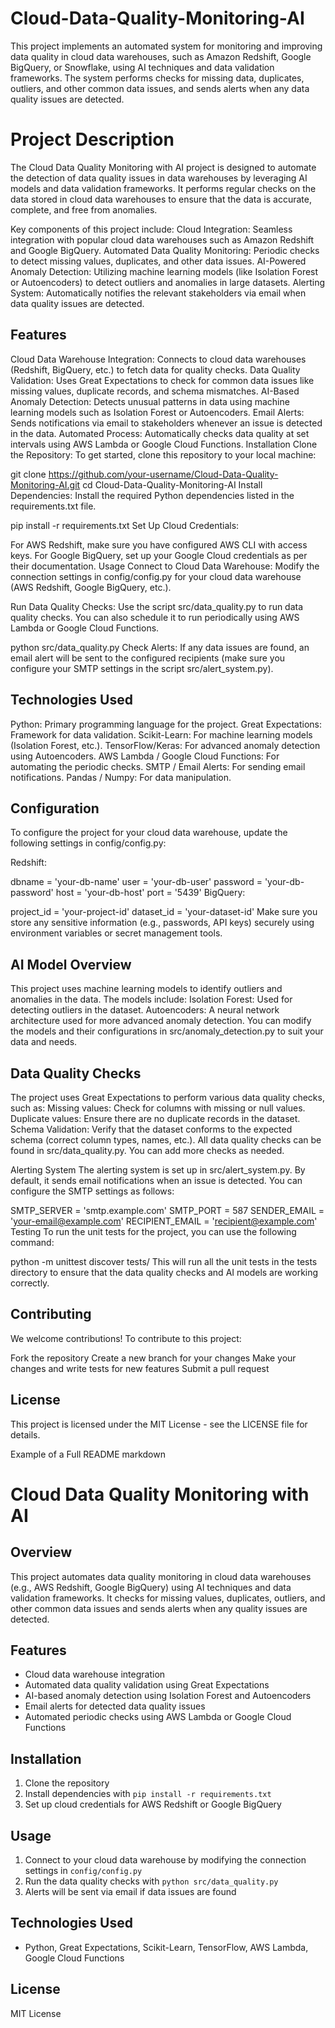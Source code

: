 # Cloud-Data-Quality-Monitoring-AI

This project implements an automated system for monitoring and improving data quality in cloud data warehouses, such as Amazon Redshift, Google BigQuery, or Snowflake, using AI techniques and data validation frameworks. The system performs checks for missing data, duplicates, outliers, and other common data issues, and sends alerts when any data quality issues are detected.

# Project Description
The Cloud Data Quality Monitoring with AI project is designed to automate the detection of data quality issues in data warehouses by leveraging AI models and data validation frameworks. It performs regular checks on the data stored in cloud data warehouses to ensure that the data is accurate, complete, and free from anomalies.

Key components of this project include:
Cloud Integration: Seamless integration with popular cloud data warehouses such as Amazon Redshift and Google BigQuery.
Automated Data Quality Monitoring: Periodic checks to detect missing values, duplicates, and other data issues.
AI-Powered Anomaly Detection: Utilizing machine learning models (like Isolation Forest or Autoencoders) to detect outliers and anomalies in large datasets.
Alerting System: Automatically notifies the relevant stakeholders via email when data quality issues are detected.

## Features
Cloud Data Warehouse Integration: Connects to cloud data warehouses (Redshift, BigQuery, etc.) to fetch data for quality checks.
Data Quality Validation: Uses Great Expectations to check for common data issues like missing values, duplicate records, and schema mismatches.
AI-Based Anomaly Detection: Detects unusual patterns in data using machine learning models such as Isolation Forest or Autoencoders.
Email Alerts: Sends notifications via email to stakeholders whenever an issue is detected in the data.
Automated Process: Automatically checks data quality at set intervals using AWS Lambda or Google Cloud Functions.
Installation
Clone the Repository: To get started, clone this repository to your local machine:

git clone https://github.com/your-username/Cloud-Data-Quality-Monitoring-AI.git
cd Cloud-Data-Quality-Monitoring-AI
Install Dependencies: Install the required Python dependencies listed in the requirements.txt file.

pip install -r requirements.txt
Set Up Cloud Credentials:

For AWS Redshift, make sure you have configured AWS CLI with access keys.
For Google BigQuery, set up your Google Cloud credentials as per their documentation.
Usage
Connect to Cloud Data Warehouse: Modify the connection settings in config/config.py for your cloud data warehouse (AWS Redshift, Google BigQuery, etc.).

Run Data Quality Checks: Use the script src/data_quality.py to run data quality checks. You can also schedule it to run periodically using AWS Lambda or Google Cloud Functions.

python src/data_quality.py
Check Alerts: If any data issues are found, an email alert will be sent to the configured recipients (make sure you configure your SMTP settings in the script src/alert_system.py).

## Technologies Used
Python: Primary programming language for the project.
Great Expectations: Framework for data validation.
Scikit-Learn: For machine learning models (Isolation Forest, etc.).
TensorFlow/Keras: For advanced anomaly detection using Autoencoders.
AWS Lambda / Google Cloud Functions: For automating the periodic checks.
SMTP / Email Alerts: For sending email notifications.
Pandas / Numpy: For data manipulation.

## Configuration
To configure the project for your cloud data warehouse, update the following settings in config/config.py:

Redshift:

dbname = 'your-db-name'
user = 'your-db-user'
password = 'your-db-password'
host = 'your-db-host'
port = '5439'
BigQuery:

project_id = 'your-project-id'
dataset_id = 'your-dataset-id'
Make sure you store any sensitive information (e.g., passwords, API keys) securely using environment variables or secret management tools.

## AI Model Overview
This project uses machine learning models to identify outliers and anomalies in the data. The models include:
Isolation Forest: Used for detecting outliers in the dataset.
Autoencoders: A neural network architecture used for more advanced anomaly detection.
You can modify the models and their configurations in src/anomaly_detection.py to suit your data and needs.

## Data Quality Checks
The project uses Great Expectations to perform various data quality checks, such as:
Missing values: Check for columns with missing or null values.
Duplicate values: Ensure there are no duplicate records in the dataset.
Schema Validation: Verify that the dataset conforms to the expected schema (correct column types, names, etc.).
All data quality checks can be found in src/data_quality.py. You can add more checks as needed.

Alerting System
The alerting system is set up in src/alert_system.py. By default, it sends email notifications when an issue is detected. You can configure the SMTP settings as follows:


SMTP_SERVER = 'smtp.example.com'
SMTP_PORT = 587
SENDER_EMAIL = 'your-email@example.com'
RECIPIENT_EMAIL = 'recipient@example.com'
Testing
To run the unit tests for the project, you can use the following command:

python -m unittest discover tests/
This will run all the unit tests in the tests directory to ensure that the data quality checks and AI models are working correctly.

## Contributing
We welcome contributions! To contribute to this project:

Fork the repository
Create a new branch for your changes
Make your changes and write tests for new features
Submit a pull request
## License
This project is licensed under the MIT License - see the LICENSE file for details.

Example of a Full README
markdown

# Cloud Data Quality Monitoring with AI

## Overview
This project automates data quality monitoring in cloud data warehouses (e.g., AWS Redshift, Google BigQuery) using AI techniques and data validation frameworks. It checks for missing values, duplicates, outliers, and other common data issues and sends alerts when any quality issues are detected.

## Features
- Cloud data warehouse integration
- Automated data quality validation using Great Expectations
- AI-based anomaly detection using Isolation Forest and Autoencoders
- Email alerts for detected data quality issues
- Automated periodic checks using AWS Lambda or Google Cloud Functions

## Installation
1. Clone the repository
2. Install dependencies with `pip install -r requirements.txt`
3. Set up cloud credentials for AWS Redshift or Google BigQuery

## Usage
1. Connect to your cloud data warehouse by modifying the connection settings in `config/config.py`
2. Run the data quality checks with `python src/data_quality.py`
3. Alerts will be sent via email if data issues are found

## Technologies Used
- Python, Great Expectations, Scikit-Learn, TensorFlow, AWS Lambda, Google Cloud Functions

## License
MIT License
